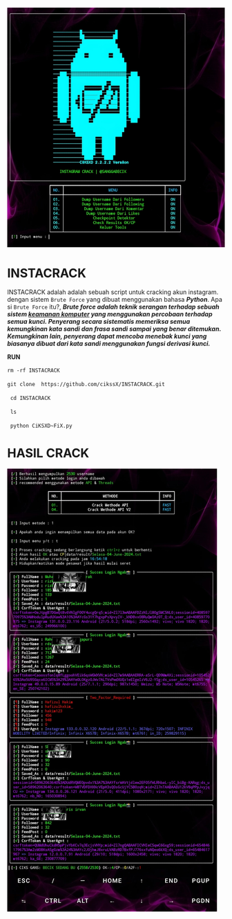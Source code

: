 ![alt text](https://github.com/cikssX/INSTACRACK/blob/main/View%20crack.jpeg?raw=true)


# INSTACRACK
INSTACRACK adalah adalah sebuah script untuk cracking akun instagram. dengan sistem ```Brute Force``` yang dibuat menggunakan bahasa ***Python***. Apa si ```Brute Force``` itu?, ***Brute force adalah teknik serangan terhadap sebuah sistem [keamanan komputer](https://id.m.wikipedia.org/wiki/Keamanan_komputer) yang menggunakan percobaan terhadap semua kunci. Penyerang secara sistematis memeriksa semua kemungkinan kata sandi dan frasa sandi sampai yang benar ditemukan. Kemungkinan lain, penyerang dapat mencoba menebak kunci yang biasanya dibuat dari kata sandi menggunakan fungsi derivasi kunci.***

**RUN**
```
rm -rf INSTACRACK

git clone  https://github.com/cikssX/INSTACRACK.git

 cd INSTACRACK

 ls

 python CiKSXD~FiX.py
```
# HASIL CRACK
![alt text](https://github.com/cikssX/INSTACRACK/blob/main/Crack%20result.jpeg?raw=true)
